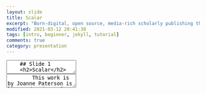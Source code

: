 ```yaml
---
layout: slide
title: Scalar
excerpt: "Born-digital, open source, media-rich scholarly publishing that's as easy as blogging"
modified: 2021-03-12 20:41:38
tags: [intro, beginner, jekyll, tutorial]
comments: true
category: presentation
---
```

<section data-markdown>
  <textarea data-template>
    ## Slide 1
    <h2>Scalar</h2>
    ---
    ## Slide 2
			"Born-digital, open source, media-rich scholarly publishing that's as easy as blogging"
    ---
    ## Slide 3
		<video data-autoplay src="https://youtu.be/T6k4IpSOgHY"></video>
  </textarea>
</section>
<section data-background-image="https://live.staticflickr.com/65535/50172192597_79773567d1_b.jpg">



<section data-markdown>
  <script type="text/template">
  - <!-- .element: class="fragment" data-fragment-index="1" -->
  -  <!-- .element: class="fragment" data-fragment-index="2" -->
  </script>
</section>

<section data-markdown>
	<textarea data-template>
		This work is by Joanne Paterson is licensed under a [CC-BY](http://creativecommons.org/licenses/by/4.0/)
    Creative Commons Attribution 4.0 International License.
	</textarea>
</section>
